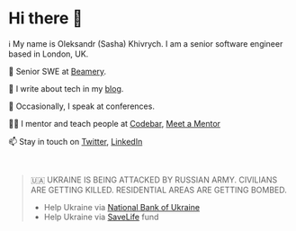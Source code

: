 # Hi there 👋

:information_source: My name is Oleksandr (Sasha) Khivrych. I am a senior software engineer based in London, UK.


:briefcase: Senior SWE at [Beamery](https://beamery.com/).

:memo: I write about tech in my [blog](https://okhivrych.io/). 

:microphone: Occasionally, I speak at conferences.

:man_teacher:	I mentor and teach people at [Codebar](https://codebar.io/), [Meet a Mentor](https://meetamentor.co.uk/)

:mailbox: Stay in touch on [Twitter](https://twitter.com/sasha_khivrych), [LinkedIn](https://www.linkedin.com/in/oleksandrkhivrych/)



<br/>

> 🇺🇦 UKRAINE IS BEING ATTACKED BY RUSSIAN ARMY. CIVILIANS ARE GETTING KILLED. RESIDENTIAL AREAS ARE GETTING BOMBED.
> - Help Ukraine via [National Bank of Ukraine](https://bank.gov.ua/en/news/all/natsionalniy-bank-vidkriv-spetsrahunok-dlya-zboru-koshtiv-na-potrebi-armiyi)
> - Help Ukraine via [SaveLife](https://savelife.in.ua/en/donate-en/) fund
